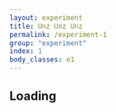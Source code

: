 ```yaml
---
layout: experiment
title: Unz Unz Unz
permalink: /experiment-1
group: "experiment"
index: 1
body_classes: e1
---
```

<section class="experiment-section experiment-1">
	<div class="text-container-1">
		<h1 class="text-box text-1">Loading</h1>
	</div>
</section>
